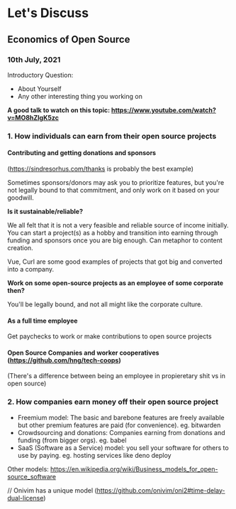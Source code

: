 # Let's Discuss
## Economics of Open Source
### 10th July, 2021

Introductory Question:

- About Yourself
- Any other interesting thing you working on


**A good talk to watch on this topic: https://www.youtube.com/watch?v=MO8hZlgK5zc**

### 1. How individuals can earn from their open source projects

#### Contributing and getting donations and sponsors

(https://sindresorhus.com/thanks is probably the best example)

Sometimes sponsors/donors may ask you to prioritize features, but you're not legally bound to that commitment, and only work on it based on your goodwill.


**Is it sustainable/reliable?**

We all felt that it is not a very feasible and reliable source of income initially.
You can start a project(s) as a hobby and transition into earning through funding and sponsors once you are big enough.
Can metaphor to content creation.

Vue, Curl are some good examples of projects that got big and converted into a company.

**Work on some open-source projects as an employee of some corporate then?**

You'll be legally bound, and not all might like the corporate culture.


#### As a full time employee

Get paychecks to work or make contributions to open source projects

#### Open Source Companies and worker cooperatives (https://github.com/hng/tech-coops)

(There's a difference between being an employee in propieretary shit vs in open source)


### 2. How companies earn money off their open source project
- Freemium model: The basic and barebone features are freely available but other premium features are paid (for convenience). eg. bitwarden
- Crowdsourcing and donations: Companies earning from donations and funding (from bigger orgs). eg. babel
- SaaS (Software as a Service) model: you sell your software for others to use by paying. eg. hosting services like deno deploy

Other models: https://en.wikipedia.org/wiki/Business_models_for_open-source_software

// Onivim has a unique model (https://github.com/onivim/oni2#time-delay-dual-license)
